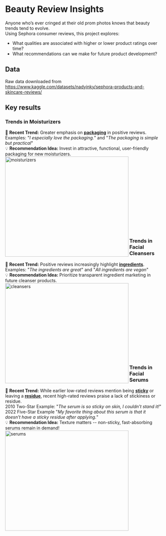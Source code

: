 # Beauty Review Insights
Anyone who’s ever cringed at their old prom photos knows that beauty trends tend to evolve.  
Using Sephora consumer reviews, this project explores:  
- What qualities are associated with higher or lower product ratings over time?  
- What recommendations can we make for future product development?  
 
## Data 
Raw data downloaded from https://www.kaggle.com/datasets/nadyinky/sephora-products-and-skincare-reviews/

## Key results
### Trends in Moisturizers
🌟 **Recent Trend:** Greater emphasis on <ins>**packaging**</ins> in positive reviews. 
Examples: "*I especially love the packaging.*" and "*The packaging is simple but practical*"  
💡 **Recommendation Idea:** Invest in attractive, functional, user-friendly packaging for new moisturizers.  
<img align="left" width="398" height="322" alt="moisturizers" src="https://github.com/user-attachments/assets/0edd0f8c-4310-481a-9406-f6f1e7b17d76" />
<br /><br /><br /><br /><br /><br /><br /><br /><br /><br /><br /><br /><br /><br />
### Trends in Facial Cleansers  
🌟 **Recent Trend:** Positive reviews increasingly highlight <ins>**ingredients**</ins>.  
Examples: "*The ingredients are great*" and "*All ingredients are vegan*"  
💡 **Recommendation Idea:** Prioritize transparent ingredient marketing in future cleanser products.  
<img align="left" width="398" height="322" alt="cleansers" src="https://github.com/user-attachments/assets/db3be1f7-4605-4dd1-99a2-9610a4711e50" />
<br /><br /><br /><br /><br /><br /><br /><br /><br /><br /><br /><br /><br /><br />
### Trends in Facial Serums  
🌟 **Recent Trend:** While earlier low-rated reviews mention being <ins>**sticky**</ins> or leaving a <ins>**residue**</ins>, recent high-rated reviews praise a lack of stickiness or residue.  
2010 Two-Star Example: "*The serum is so sticky on skin, I couldn’t stand it!*"  
2022 Five-Star Example "*My favorite thing about this serum is that it doesn’t have a sticky residue after applying.*"  
💡 **Recommendation Idea:** Texture matters -- non-sticky, fast-absorbing serums remain in demand!  
<img align="left" width="398" height="322" alt="serums" src="https://github.com/user-attachments/assets/1b2c7d6d-c2de-4a46-8b3a-13014a203922" />
